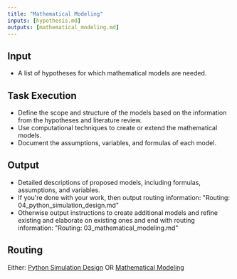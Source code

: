```yaml
---
title: "Mathematical Modeling"
inputs: [hypothesis.md]
outputs: [mathematical_modeling.md]
---
```

## Input

- A list of hypotheses for which mathematical models are needed.

## Task Execution

- Define the scope and structure of the models based on the information from the hypotheses and literature review.
- Use computational techniques to create or extend the mathematical models.
- Document the assumptions, variables, and formulas of each model.

## Output

- Detailed descriptions of proposed models, including formulas, assumptions, and variables.
- If you're done with your work, then output routing information: "Routing: 04_python_simulation_design.md"
- Otherwise output instructions to create additional models and refine existing and elaborate on existing ones and end with routing information: "Routing: 03_mathematical_modeling.md"

## Routing

Either: [Python Simulation Design](04_python_simulation_design.md) OR
        [Mathematical Modeling](03_mathematical_modeling.md)
